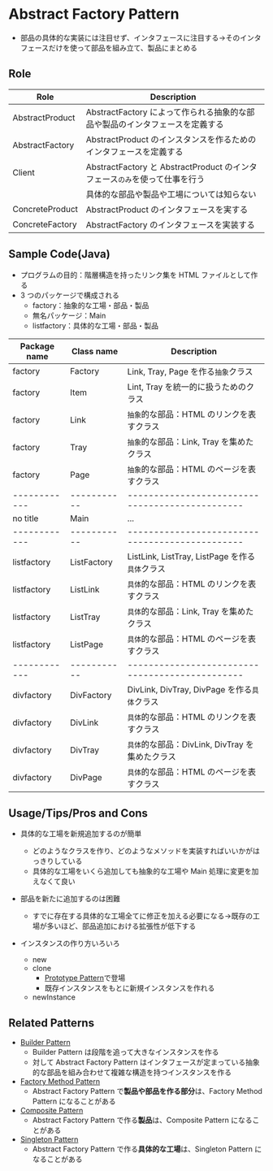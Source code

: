 # Abstract Factory Pattern

- 部品の具体的な実装には注目せず、インタフェースに注目する->そのインタフェースだけを使って部品を組み立て、製品にまとめる

## Role

| Role            | Description                                                                  |
| --------------- | ---------------------------------------------------------------------------- |
| AbstractProduct | AbstractFactory によって作られる抽象的な部品や製品のインタフェースを定義する |
| AbstractFactory | AbstractProduct のインスタンスを作るためのインタフェースを定義する           |
| Client          | AbstractFactory と AbstractProduct のインタフェース`のみ`を使って仕事を行う  |
|                 | 具体的な部品や製品や工場については知らない                                   |
| ConcreteProduct | AbstractProduct のインタフェースを実する                                     |
| ConcreteFactory | AbstractFactory のインタフェースを実装する                                   |

## Sample Code(Java)

- プログラムの目的：階層構造を持ったリンク集を HTML ファイルとして作る
- 3 つのパッケージで構成される
  - factory：抽象的な工場・部品・製品
  - 無名パッケージ：Main
  - listfactory：具体的な工場・部品・製品

| Package name | Class name  | Description                                     |
| ------------ | ----------- | ----------------------------------------------- |
| factory      | Factory     | Link, Tray, Page を作る`抽象`クラス             |
| factory      | Item        | Lint, Tray を統一的に扱うためのクラス           |
| factory      | Link        | `抽象`的な部品：HTML のリンクを表すクラス       |
| factory      | Tray        | `抽象`的な部品：Link, Tray を集めたクラス       |
| factory      | Page        | `抽象`的な部品：HTML のページを表すクラス       |
| ------------ | ----------- | ----------------------------------------------- |
| no title     | Main        | ...                                             |
| ------------ | ----------- | ----------------------------------------------- |
| listfactory  | ListFactory | ListLink, ListTray, ListPage を作る`具体`クラス |
| listfactory  | ListLink    | `具体`的な部品：HTML のリンクを表すクラス       |
| listfactory  | ListTray    | `具体`的な部品：Link, Tray を集めたクラス       |
| listfactory  | ListPage    | `具体`的な部品：HTML のページを表すクラス       |
| ------------ | ----------- | ----------------------------------------------- |
| divfactory   | DivFactory  | DivLink, DivTray, DivPage を作る`具体`クラス    |
| divfactory   | DivLink     | `具体`的な部品：HTML のリンクを表すクラス       |
| divfactory   | DivTray     | `具体`的な部品：DivLink, DivTray を集めたクラス |
| divfactory   | DivPage     | `具体`的な部品：HTML のページを表すクラス       |

## Usage/Tips/Pros and Cons

- 具体的な工場を新規追加するのが簡単
  - どのようなクラスを作り、どのようなメソッドを実装すればいいかがはっきりしている
  - 具体的な工場をいくら追加しても抽象的な工場や Main 処理に変更を加えなくて良い
- 部品を新たに追加するのは困難

  - すでに存在する具体的な工場全てに修正を加える必要になる->既存の工場が多いほど、部品追加における拡張性が低下する

- インスタンスの作り方いろいろ
  - new
  - clone
    - [Prototype Pattern](../06-prototype-pattern/)で登場
    - 既存インスタンスをもとに新規インスタンスを作れる
  - newInstance

## Related Patterns

- [Builder Pattern](../07-builder-pattern/)
  - Builder Pattern は段階を追って大きなインスタンスを作る
  - 対して Abstract Factory Pattern はインタフェースが定まっている抽象的な部品を組み合わせて複雑な構造を持つインスタンスを作る
- [Factory Method Pattern](../04-factory-method-pattern/)
  - Abstract Factory Pattern で**製品や部品を作る部分**は、Factory Method Pattern になることがある
- [Composite Pattern](../11-composite-pattern/)
  - Abstract Factory Pattern で作る**製品**は、Composite Pattern になることがある
- [Singleton Pattern](../05-singleton-pattern/)
  - Abstract Factory Pattern で作る**具体的な工場**は、Singleton Pattern になることがある
